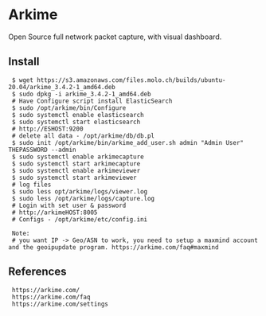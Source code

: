 Arkime
=====

Open Source full network packet capture, with visual dashboard. 

Install
--------

     $ wget https://s3.amazonaws.com/files.molo.ch/builds/ubuntu-20.04/arkime_3.4.2-1_amd64.deb
     $ sudo dpkg -i arkime_3.4.2-1_amd64.deb
     # Have Configure script install ElasticSearch
     $ sudo /opt/arkime/bin/Configure
     $ sudo systemctl enable elasticsearch
     $ sudo systemctl start elasticsearch
     # http://ESHOST:9200
     # delete all data - /opt/arkime/db/db.pl
     $ sudo init /opt/arkime/bin/arkime_add_user.sh admin "Admin User" THEPASSWORD --admin
     $ sudo systemctl enable arkimecapture
     $ sudo systemctl start arkimecapture
     $ sudo systemctl enable arkimeviewer
     $ sudo systemctl start arkimeviewer
     # log files
     $ sudo less opt/arkime/logs/viewer.log 
     $ sudo less /opt/arkime/logs/capture.log
     # Login with set user & password 
     # http://arkimeHOST:8005
     # Configs - /opt/arkime/etc/config.ini

     Note:
     # you want IP -> Geo/ASN to work, you need to setup a maxmind account and the geoipupdate program. https://arkime.com/faq#maxmind

References
----------

     https://arkime.com/
     https://arkime.com/faq
     https://arkime.com/settings